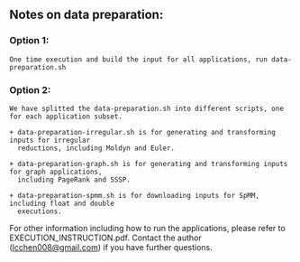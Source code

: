 ## Notes on data preparation:

### Option 1: 
    One time execution and build the input for all applications, run data-preparation.sh 

### Option 2: 
    We have splitted the data-preparation.sh into different scripts, one for each application subset.

    + data-preparation-irregular.sh is for generating and transforming inputs for irregular
      reductions, including Moldyn and Euler.

    + data-preparation-graph.sh is for generating and transforming inputs for graph applications,
      including PageRank and SSSP.

    + data-preparation-spmm.sh is for downloading inputs for SpMM, including float and double
      executions.

   For other information including how to run the applications, please refer to EXECUTION_INSTRUCTION.pdf.
   Contact the author (lcchen008@gmail.com) if you have further questions.
